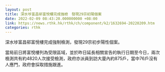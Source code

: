 ```yaml
---
layout: post
title: 深水埗富昌邨富悅樓完成強檢　發現29宗初陽個案
date: 2022-02-09 08:43:20.000000000 +08:00
link: https://news.rthk.hk/rthk/ch/component/k2/1632694-20220209.htm
categories: rthk
---
```


深水埗富昌邨富悅樓完成強制檢測，發現29宗初步陽性個案。

當局前日將富悅樓列為受限區域，並於昨日延長相關宣告的執行日期至今日，兩次檢測共有約4820人次接受檢測，政府亦派員到訪大廈內約875戶，當中76戶沒有人應門，政府會採取措施跟進。
